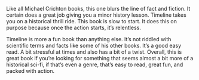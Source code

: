 
Like all Michael Crichton books, this one blurs the line of fact and fiction. It certain does a great job giving you a minor history lesson. Timeline takes you on a historical thrill ride. This book is slow to start. It does this on purpose because once the action starts, it’s relentless. 

Timeline is more a fun book than anything else. It’s not riddled with scientific terms and facts like some of his other books. It’s a good easy read. A bit stressful at times and also has a bit of a twist. Overall, this is great book if you’re looking for something that seems almost a bit more of a historical sci-fi, if that’s even a genre, that’s easy to read, great fun, and packed with action.  
